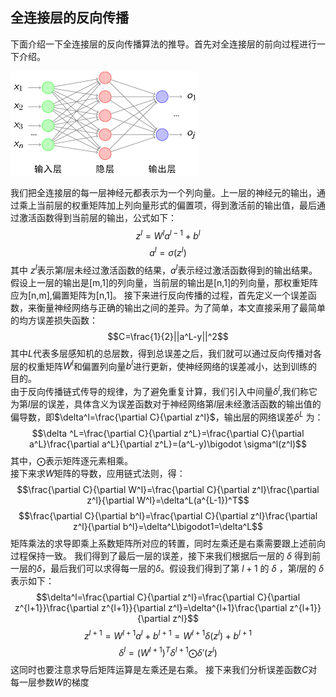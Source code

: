 ## 全连接层的反向传播
下面介绍一下全连接层的反向传播算法的推导。首先对全连接层的前向过程进行一下介绍。

![avatar](pic/fc_f.png)

我们把全连接层的每一层神经元都表示为一个列向量。上一层的神经元的输出，通过乘上当前层的权重矩阵加上列向量形式的偏置项，得到激活前的输出值，最后通过激活函数得到当前层的输出，公式如下：
$$z^l=W^la^{l-1}+b^l$$
$$a^l=\sigma (z^l)$$
其中 $z^l$表示第$l$层未经过激活函数的结果，$a^l$表示经过激活函数得到的输出结果。假设上一层的输出是[m,1]的列向量，当前层的输出是[n,1]的列向量，那权重矩阵应为[n,m],偏置矩阵为[n,1]。
接下来进行反向传播的过程，首先定义一个误差函数，来衡量神经网络与正确的输出之间的差异。为了简单，本文直接采用了最简单的均方误差损失函数：
$$C=\frac{1}{2}||a^L-y||^2$$ 
其中$L$代表多层感知机的总层数，得到总误差之后，我们就可以通过反向传播对各层的权重矩阵$W^l$和偏置列向量$b^l$进行更新，使神经网络的误差减小，达到训练的目的。  
由于反向传播链式传导的规律，为了避免重复计算，我们引入中间量$\delta^l$,我们称它为第$l$层的误差，具体含义为误差函数对于神经网络第$l$层未经激活函数的输出值的偏导数，即$\delta^l=\frac{\partial C}{\partial z^l}$，输出层的网络误差$\delta ^L$ 为：
$$\delta ^L=\frac{\partial C}{\partial z^L}=\frac{\partial C}{\partial a^L}\frac{\partial a^L}{\partial z^L}=(a^L-y)\bigodot \sigma^l(z^l)$$
其中，$\bigodot$表示矩阵逐元素相乘。  
接下来求$W$矩阵的导数，应用链式法则，得：
$$\frac{\partial C}{\partial W^l}=\frac{\partial C}{\partial z^l}\frac{\partial z^l}{\partial W^l}=\delta^L(a^{L-1})^T$$
$$\frac{\partial C}{\partial b^l}=\frac{\partial C}{\partial z^l}\frac{\partial z^l}{\partial b^l}=\delta^L\bigodot1=\delta^L$$
矩阵乘法的求导即乘上系数矩阵所对应的转置，同时左乘还是右乘需要跟上述前向过程保持一致。
我们得到了最后一层的误差，接下来我们根据后一层的 $\delta$ 得到前一层的$\delta$，最后我们可以求得每一层的$\delta$。假设我们得到了第 $l+1$ 的 $\delta$ ，第$l$层的 $\delta$ 表示如下：
$$\delta^l=\frac{\partial C}{\partial z^l}=\frac{\partial C}{\partial z^{l+1}}\frac{\partial z^{l+1}}{\partial z^l}=\delta^{l+1}\frac{\partial z^{l+1}}{\partial z^l}$$ 
$$z^{l+1}=W^{l+1}a^l+b^{l+1}=W^{l+1}\delta(z^l)+b^{l+1}$$
$$\delta^l=(W^{l+1})^T\delta^{l+1}\bigodot\delta'(z^l)$$
这同时也要注意求导后矩阵运算是左乘还是右乘。
接下来我们分析误差函数$C$对每一层参数$W$的梯度